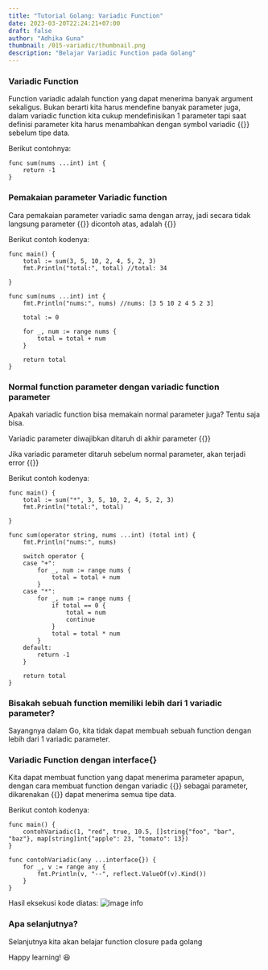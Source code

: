 ```yaml
---
title: "Tutorial Golang: Variadic Function"
date: 2023-03-20T22:24:21+07:00
draft: false
author: "Adhika Guna"
thumbnail: /015-variadic/thumbnail.png
description: "Belajar Variadic Function pada Golang"
---
```



### Variadic Function

Function variadic adalah function yang dapat menerima banyak argument sekaligus. Bukan berarti kita harus mendefine banyak parameter juga, dalam variadic function kita cukup mendefinisikan 1 parameter tapi saat definisi parameter kita harus menambahkan dengan symbol variadic {{<singlelinecodeblock text="...">}} sebelum tipe data. 

Berikut contohnya:
```golang
func sum(nums ...int) int {
	return -1
}
```

### Pemakaian parameter Variadic function

Cara pemakaian parameter variadic sama dengan array, jadi secara tidak langsung parameter {{<singlelinecodeblock text="nums">}} dicontoh atas, adalah {{<singlelinecodeblock text="array of integer">}}

Berikut contoh kodenya:
```golang
func main() {
	total := sum(3, 5, 10, 2, 4, 5, 2, 3)
	fmt.Println("total:", total) //total: 34

}

func sum(nums ...int) int {
	fmt.Println("nums:", nums) //nums: [3 5 10 2 4 5 2 3]

	total := 0

	for _, num := range nums {
		total = total + num
	}

	return total
}
```

### Normal function parameter dengan variadic function parameter

Apakah variadic function bisa memakain normal parameter juga? Tentu saja bisa. 

Variadic parameter diwajibkan ditaruh di akhir parameter {{<singlelinecodeblock text="func sum(operator string, nums ...int)">}}

Jika variadic parameter ditaruh sebelum normal parameter, akan terjadi error {{<singlelinecodeblock text="./main.go:11:32: can only use ... with final parameter in list">}}

Berikut contoh kodenya:
```golang
func main() {
	total := sum("*", 3, 5, 10, 2, 4, 5, 2, 3)
	fmt.Println("total:", total)

}

func sum(operator string, nums ...int) (total int) {
	fmt.Println("nums:", nums)

	switch operator {
	case "+":
		for _, num := range nums {
			total = total + num
		}
	case "*":
		for _, num := range nums {
			if total == 0 {
				total = num
				continue
			}
			total = total * num
		}
	default:
		return -1
	}

	return total
}
```

### Bisakah sebuah function memiliki lebih dari 1 variadic parameter?

Sayangnya dalam Go, kita tidak dapat membuah sebuah function dengan lebih dari 1 variadic parameter.


### Variadic Function dengan interface{} 

Kita dapat membuat function yang dapat menerima parameter apapun, dengan cara membuat function dengan variadic {{<singlelinecodeblock text="interface{}">}} sebagai parameter, dikarenakan {{<singlelinecodeblock text="interface{}">}} dapat menerima semua tipe data.

Berikut contoh kodenya:
```golang
func main() {
	contohVariadic(1, "red", true, 10.5, []string{"foo", "bar", "baz"}, map[string]int{"apple": 23, "tomato": 13})
}

func contohVariadic(any ...interface{}) {
	for _, v := range any {
		fmt.Println(v, "--", reflect.ValueOf(v).Kind())
	}
}
```

Hasil eksekusi kode diatas:
![image info](/015-variadic/pict1.jpg)

### Apa selanjutnya?
Selanjutnya kita akan belajar function closure pada golang

Happy learning! 😆
